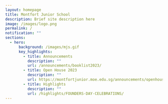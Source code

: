 ```yaml
---
layout: homepage
title: Montfort Junior School
description: Brief site description here
image: /images/logo.png
permalink: /
notification: ""
sections:
  - hero:
      background: /images/mjs.gif
      key_highlights:
        - title: Announcements
          description: ""
          url: /announcements/booklist2023/
        - title: Open House 2023
          description: ""
          url: https://montfortjunior.moe.edu.sg/announcements/openhouse2023/
        - title: Highlights
          description: ""
          url: /highlights/FOUNDERS-DAY-CELEBRATIONS/
---
```

